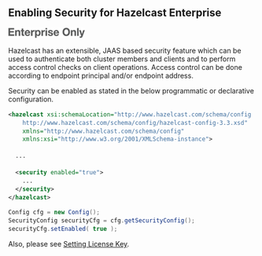 

## Enabling Security for Hazelcast Enterprise

![](images/enterprise-onlycopy.jpg)



Hazelcast has an extensible, JAAS based security feature which can be used to authenticate both cluster members and clients and to perform access control checks on client operations. Access control can be done according to endpoint principal and/or endpoint address. 

Security can be enabled as stated in the below programmatic or declarative configuration.



```xml
<hazelcast xsi:schemaLocation="http://www.hazelcast.com/schema/config
    http://www.hazelcast.com/schema/config/hazelcast-config-3.3.xsd"
    xmlns="http://www.hazelcast.com/schema/config"
    xmlns:xsi="http://www.w3.org/2001/XMLSchema-instance">
    
  ...
    
  <security enabled="true">
    ...
  </security>
</hazelcast>
```



```java
Config cfg = new Config();
SecurityConfig securityCfg = cfg.getSecurityConfig();
securityCfg.setEnabled( true );
```

Also, please see [Setting License Key](#setting-license-key).

